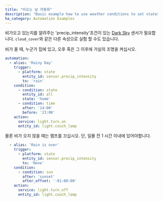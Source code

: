 ```yaml
---
title: "비오는 날 자동화"
description: "Basic example how to use weather conditions to set states"
ha_category: Automation Examples
---
```


비가오고 있는지를 알려주는 'precip_intensity'조건이 있는 [Dark Sky](/integrations/darksky) 센서가 필요합니다. `cloud_cover`와 같은 다른 속성으로 실험 할 수도 있습니다.

비가 올 때, 누군가 집에 있고, 오후 혹은 그 이후에 거실의 조명을 켜십시오.

```yaml
automation:
  - alias: 'Rainy Day'
    trigger:
      - platform: state
        entity_id: sensor.precip_intensity
        to: 'rain'
    condition:
      - condition: state
        entity_id: all
        state: 'home'
      - condition: time
        after: '14:00'
        before: '23:00'
    action:
      service: light.turn_on
      entity_id: light.couch_lamp
```

물론 비가 오지 않을 때는 램프를 끄십시오. 단, 일몰 전 1 시간 이내에 있어야합니다.

```yaml
  - alias: 'Rain is over'
    trigger:
      - platform: state
        entity_id: sensor.precip_intensity
        to: 'None'
    condition:
      - condition: sun
        after: 'sunset'
        after_offset: '-01:00:00'
    action:
      service: light.turn_off
      entity_id: light.couch_lamp
```

